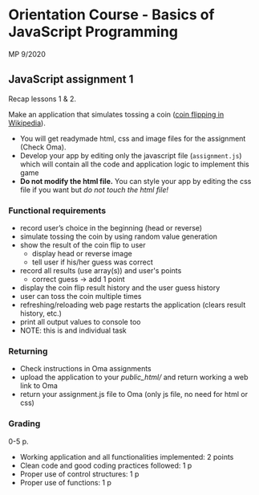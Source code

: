 # Orientation Course - Basics of JavaScript Programming

MP 9/2020

## JavaScript assignment 1

Recap lessons 1 & 2.

Make an application that simulates tossing a coin ([coin flipping in Wikipedia](https://en.wikipedia.org/wiki/Coin_flipping)).

- You will get readymade html, css and image files for the assignment (Check Oma).
- Develop your app by editing only the javascript file (`assignment.js`) which will contain all the code and application logic to implement this game
- **Do not modify the html file.** You can style your app by editing the css file if you want but _do not touch the html file!_

### Functional requirements

- record user’s choice in the beginning (head or reverse)
- simulate tossing the coin by using random value generation
- show the result of the coin flip to user
  - display head or reverse image
  - tell user if his/her guess was correct
- record all results (use array(s)) and user's points
  - correct guess -> add 1 point
- display the coin flip result history and the user guess history
- user can toss the coin multiple times
- refreshing/reloading web page restarts the application (clears result history, etc.)
- print all output values to console too
- NOTE: this is and individual task

### Returning

- Check instructions in Oma assignments
- upload the application to your _public_html/_ and return working a web link to Oma
- return your assignment.js file to Oma (only js file, no need for html or css)

### Grading

0-5 p.

- Working application and all functionalities implemented: 2 points
- Clean code and good coding practices followed: 1 p
- Proper use of control structures: 1 p
- Proper use of functions: 1 p
